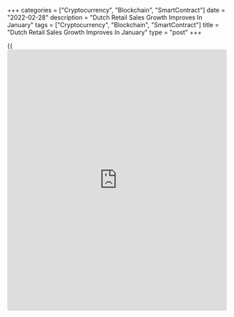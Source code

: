 +++
categories = ["Cryptocurrency", "Blockchain", "SmartContract"]
date = "2022-02-28"
description = "Dutch Retail Sales Growth Improves In January"
tags = ["Cryptocurrency", "Blockchain", "SmartContract"]
title = "Dutch Retail Sales Growth Improves In January"
type = "post"
+++

{{<iframe id="large-banner" src="https://www.bounty.group/#slide=19.0" width="100%" height="600" scrolling="no" style="border: 0px solid rgb(216, 221, 230); border-radius: 3px;">}}

The Netherlands retail sales increased at a faster pace in January, data
published by the Central Bureau of Statistics showed on Monday.

Retail turnover adjusted for the composition of shopping days
accelerated 17.2 percent yearly in January, following a 6.3 percent gain
in December.

Turnover in non-food stores surged 57.2 percent yearly in January and
that in food stores rose 0.2 percent. Online turnover rose 8.5 percent.

Sales in the clothing and shoes increased in January, the agency said.

On an unadjusted basis, retail sales rose 15.8 percent in January.

The retail sales volume increased 13.9 percent in January.

For comments and feedback [contact](https://www.playgroundfx.com/contact/): editorial@rtt[news](https://www.letsplayfx.com/blog/forex-news-website/).com

[Economic News][1]

 **What parts of the world are seeing the best (and worst) economic
performances lately? Click[here][2] to check out our [Econ Scorecard][2]
and find out! See up-to-the-moment [ranking](https://www.playgroundfx.com/blog/crypto-exchange-ranking/)s for the best and worst
performers in [GDP][3], [unemployment rate][4], [inflation][5] and much
more.**

   1. www.rtt[news](https://www.letsplayfx.com/blog/forex-news-website/).com/Content/EconomicNews.aspx
   2. www.rtt[news](https://www.letsplayfx.com/blog/forex-news-website/).com/economic-scorecard/world-rank/industrial-production/highest-performance.aspx
   3. www.rtt[news](https://www.letsplayfx.com/blog/forex-news-website/).com/economic-scorecard/world-rank/GDP/highest-performance.aspx
   4. www.rtt[news](https://www.letsplayfx.com/blog/forex-news-website/).com/economic-scorecard/world-rank/unemployment-rate/lowest-performance.aspx
   5. www.rtt[news](https://www.letsplayfx.com/blog/forex-news-website/).com/economic-scorecard/world-rank/CPI/highest-performance.aspx
